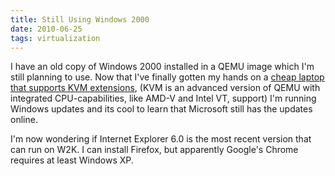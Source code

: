 ```yaml
---
title: Still Using Windows 2000 
date: 2010-06-25
tags: virtualization
---
```

I have an old copy of Windows 2000 installed in a QEMU image which I'm still planning to use. Now that I've finally gotten my hands on a [cheap laptop that supports KVM extensions](http://www.my-tech-deals.com/blog/2010/06/awesome-laptop-for-wicked-cheap.html), (KVM is an advanced version of QEMU with integrated CPU-capabilities, like AMD-V and Intel VT, support) I'm running Windows updates and its cool to learn that Microsoft still has the updates online.

I'm now wondering if Internet Explorer 6.0 is the most recent version that can run on W2K. I can install Firefox, but apparently Google's Chrome requires at least Windows XP.


